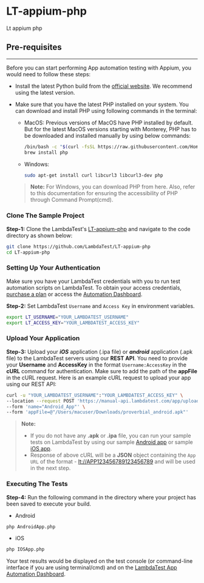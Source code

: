 # LT-appium-php
Lt appium php

## Pre-requisites

---

Before you can start performing App automation testing with Appium, you would need to follow these steps:

- Install the latest Python build from the [official website](https://www.python.org/downloads/). We recommend using the latest version.
- Make sure that you have the latest PHP installed on your system. You can download and install PHP using following commands in the terminal:
  
  - MacOS: Previous versions of MacOS have PHP installed by default. But for the latest MacOS versions starting with Monterey, PHP has to be downloaded and installed manually by using below commands:
    ```bash
    /bin/bash -c "$(curl -fsSL https://raw.githubusercontent.com/Homebrew/install/HEAD/install.sh)"
    brew install php
    ```

  - Windows:
    ```bash
    sudo apt-get install curl libcurl3 libcurl3-dev php
    ```
  > **Note:**
  > For Windows, you can download PHP from here. Also, refer to this documentation for ensuring the accessibility of PHP through Command Prompt(cmd).

### Clone The Sample Project

**Step-1:** Clone the LambdaTest's [LT-appium-php](https://github.com/LambdaTest/LT-appium-php) and navigate to the code directory as shown below:

```bash
git clone https://github.com/LambdaTest/LT-appium-php
cd LT-appium-php
```


### Setting Up Your Authentication

Make sure you have your LambdaTest credentials with you to run test automation scripts on LambdaTest. To obtain your access credentials, [purchase a plan](https://billing.lambdatest.com/billing/plans) or access the [Automation Dashboard](https://appautomation.lambdatest.com/).

**Step-2:** Set LambdaTest `Username` and `Access Key` in environment variables.

```bash
export LT_USERNAME="YOUR_LAMBDATEST_USERNAME"
export LT_ACCESS_KEY="YOUR_LAMBDATEST_ACCESS_KEY"
```

### Upload Your Application

**Step-3:** Upload your **_iOS_** application (.ipa file) or **_android_** application (.apk file) to the LambdaTest servers using our **REST API**. You need to provide your **Username** and **AccessKey** in the format `Username:AccessKey` in the **cURL** command for authentication. Make sure to add the path of the **appFile** in the cURL request. Here is an example cURL request to upload your app using our REST API:

```bash
curl -u "YOUR_LAMBDATEST_USERNAME":"YOUR_LAMBDATEST_ACCESS_KEY" \
--location --request POST 'https://manual-api.lambdatest.com/app/upload/realDevice' \
--form 'name="Android_App"' \
--form 'appFile=@"/Users/macuser/Downloads/proverbial_android.apk"' 
```

> **Note:**
>
> - If you do not have any **.apk** or **.ipa** file, you can run your sample tests on LambdaTest by using our sample [Android app](https://prod-mobile-artefacts.lambdatest.com/assets/docs/proverbial_android.apk) or sample [iOS app](https://prod-mobile-artefacts.lambdatest.com/assets/docs/proverbial_ios.ipa).
> - Response of above cURL will be a **JSON** object containing the `App URL` of the format - <lt://APP123456789123456789> and will be used in the next step.

### Executing The Tests

**Step-4:**
Run the following command in the directory where your project has been saved to execute your build.
- Android
```bash
php AndroidApp.php
```
- iOS
```bash
php IOSApp.php
```

Your test results would be displayed on the test console (or command-line interface if you are using terminal/cmd) and on the [LambdaTest App Automation Dashboard](https://appautomation.lambdatest.com/build).